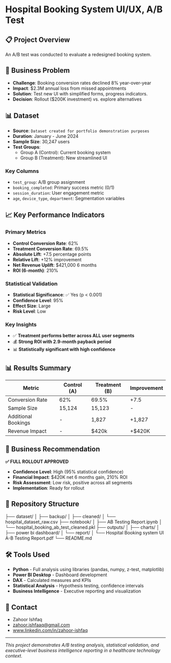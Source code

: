 # Hospital Booking System UI/UX, A/B Test

## 📋 Project Overview
An A/B test was conducted to evaluate a redesigned booking system.

## 🎯 Business Problem

- **Challenge**: Booking conversion rates declined 8% year-over-year
- **Impact**: $2.3M annual loss from missed appointments
- **Solution**: Test new UI with simplified forms, progress indicators.
- **Decision**: Rollout ($200K investment) vs. explore alternatives

## 📊 Dataset

- **Source**: `Dataset created for portfolio demonstration purposes`
- **Duration**: January - June 2024
- **Sample Size**: 30,247 users
- **Test Groups**: 
  - Group A (Control): Current booking system
  - Group B (Treatment): New streamlined UI

### Key Columns
- `test_group`: A/B group assignment
- `booking_completed`: Primary success metric (0/1)
- `session_duration`: User engagement metric
- `age`, `device_type`, `department`: Segmentation variables

## 📈 Key Performance Indicators

### Primary Metrics
- **Control Conversion Rate**: 62%
- **Treatment Conversion Rate**: 69.5%
- **Absolute Lift**: +7.5 percentage points
- **Relative Lift**: +12% improvement
- **Net Revenue Uplift**: $421,000 6 months
- **ROI (6-month)**: 210%

### Statistical Validation
- **Statistical Significance**: ✅ Yes (p < 0.001)
- **Confidence Level**: 95%
- **Effect Size**: Large
- **Risk Level**: Low

### Key Insights
- ✅ **Treatment performs better across ALL user segments**
- 💰 **Strong ROI with 2.9-month payback period**
- 📊 **Statistically significant with high confidence**


## 📊 Results Summary

| Metric | Control (A) | Treatment (B) | Improvement |
|--------|-------------|---------------|-------------|
| Conversion Rate | 62% | 69.5% | +7.5 |
| Sample Size | 15,124 | 15,123 | - |
| Additional Bookings | - | 1,827 | +1,827 |
| Revenue Impact | - | $420k | +$420K |

## 🎯 Business Recommendation

**✅ FULL ROLLOUT APPROVED**

- **Confidence Level**: High (95% statistical confidence)
- **Financial Impact**: $420K net 6 months gain, 210% ROI
- **Risk Assessment**: Low risk, positive across all segments
- **Implementation**: Ready for rollout

## 📁 Repository Structure

├── dataset/
│   ├── backup/
│   ├── cleaned/
│   └── hospital_dataset_raw.csv
├── notebook/
│   ├── AB Testing Report.ipynb
│   └── hospital_booking_ab_test_cleaned.pkl
├── outputs/
│   ├── charts/
│   ├── power bi dashboard/
│   └── report/
│       └── Hospital Booking system UI A-B Testing Report.pdf
└── README.md

## 🛠️ Tools Used
- **Python** - Full analysis using libraries (pandas, numpy, z-test, matplotlib)
- **Power BI Desktop** - Dashboard development
- **DAX** - Calculated measures and KPIs
- **Statistical Analysis** - Hypothesis testing, confidence intervals
- **Business Intelligence** - Executive reporting and visualization

## 📧 Contact

- Zahoor Ishfaq
- zahoor.ishfaaq@gmail.com
- www.linkedin.com/in/zahoor-ishfaq

---


*This project demonstrates A/B testing analysis, statistical validation, and executive-level business intelligence reporting in a healthcare technology context.*


